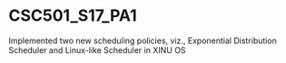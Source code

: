 # CSC501_S17_PA1

Implemented two new scheduling policies, viz., Exponential Distribution Scheduler and Linux-like Scheduler in XINU OS
